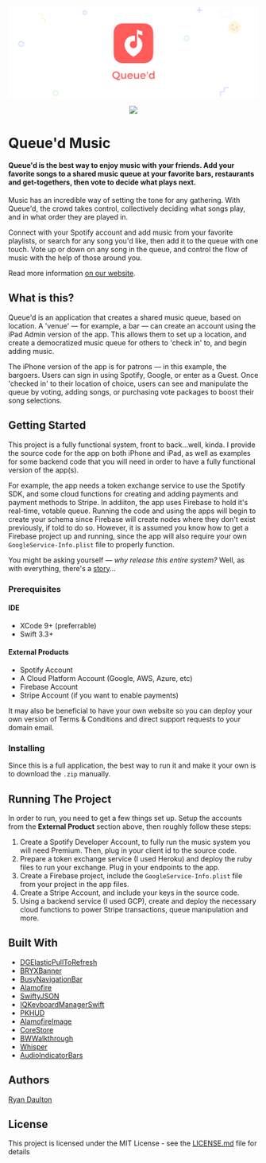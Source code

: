 ![logo](Repo-Assets/queued.png)
<p align="center"> 
<img src="Repo-Assets/showcase-gif.gif">
</p>

# Queue'd Music
#### Queue'd is the best way to enjoy music with your friends. Add your favorite songs to a shared music queue at your favorite bars, restaurants and get-togethers, then vote to decide what plays next.  

Music has an incredible way of setting the tone for any gathering. With Queue'd, the crowd takes control, collectively deciding what songs play, and in what order they are played in. 

Connect with your Spotify account and add music from your favorite playlists, or search for any song you'd like, then add it to the queue with one touch. Vote up or down on any song in the queue, and control the flow of music with the help of those around you.

Read more information [on our website](https://www.redshepardsoftware.com/queued.html).

## What is this?

Queue'd is an application that creates a shared music queue, based on location. A 'venue' — for example, a bar — can create an account using the iPad Admin version of the app. This allows them to set up a location, and create a democratized music queue for others to 'check in' to, and begin adding music. 

The iPhone version of the app is for patrons — in this example, the bargoers. Users can sign in using Spotify, Google, or enter as a Guest. Once 'checked in' to their location of choice, users can see and manipulate the queue by voting, adding songs, or purchasing vote packages to boost their song selections.

## Getting Started

This project is a fully functional system, front to back...well, kinda. I provide the source code for the app on both iPhone and iPad, as well as examples for some backend code that you will need in order to have a fully functional version of the app(s).

For example, the app needs a token exchange service to use the Spotify SDK, and some cloud functions for creating and adding payments and payment methods to Stripe. In addiiton, the app uses Firebase to hold it's real-time, votable queue. Running the code and using the apps will begin to create your schema since Firebase will create nodes where they don't exist previously, if told to do so. However, it is assumed you know how to get a Firebase project up and running, since the app will also require your own `GoogleService-Info.plist` file to properly function. 

You might be asking yourself — _why release this entire system?_ Well, as with everything, there's a [story](https://www.redshepardsoftware.com/blog/open-sourcing.html)...

### Prerequisites
#### IDE
- XCode 9+ (preferrable)
- Swift 3.3+

#### External Products
- Spotify Account
- A Cloud Platform Account (Google, AWS, Azure, etc)
- Firebase Account
- Stripe Account (if you want to enable payments)

It may also be beneficial to have your own website so you can deploy your own version of Terms & Conditions and direct support requests to your domain email.

### Installing

Since this is a full application, the best way to run it and make it your own is to download the `.zip` manually.

## Running The Project

In order to run, you need to get a few things set up. Setup the accounts from the **External Product** section above, then roughly follow these steps:
1. Create a Spotify Developer Account, to fully run the music system you will need Premium. Then, plug in your client id to the source code.
2. Prepare a token exchange service (I used Heroku) and deploy the ruby files to run your exchange. Plug in your endpoints to the app.
3. Create a Firebase project, include the `GoogleService-Info.plist` file from your project in the app files.
4. Create a Stripe Account, and include your keys in the source code. 
5. Using a backend service (I used GCP), create and deploy the necessary cloud functions to power Stripe transactions, queue manipulation and more.

## Built With

- [DGElasticPullToRefresh](https://github.com/gontovnik/DGElasticPullToRefresh)
- [BRYXBanner](https://github.com/bryx-inc/BRYXBanner)
- [BusyNavigationBar](https://github.com/gmertk/BusyNavigationBar)
- [Alamofire](https://github.com/Alamofire/Alamofire)
- [SwiftyJSON](https://github.com/SwiftyJSON/SwiftyJSON)
- [IQKeyboardManagerSwift](https://github.com/hackiftekhar/IQKeyboardManager)
- [PKHUD](https://github.com/pkluz/PKHUD)
- [AlamofireImage](https://github.com/Alamofire/AlamofireImage)
- [CoreStore](https://github.com/JohnEstropia/CoreStore)
- [BWWalkthrough](https://github.com/ariok/BWWalkthrough)
- [Whisper](https://github.com/hyperoslo/Whisper)
- [AudioIndicatorBars](https://github.com/LeonardoCardoso/AudioIndicatorBars)

## Authors

[Ryan Daulton](https://ryandaulton.com)

## License

This project is licensed under the MIT License - see the [LICENSE.md](https://github.com/rldaulton/queued-music/blob/master/LICENSE) file for details

